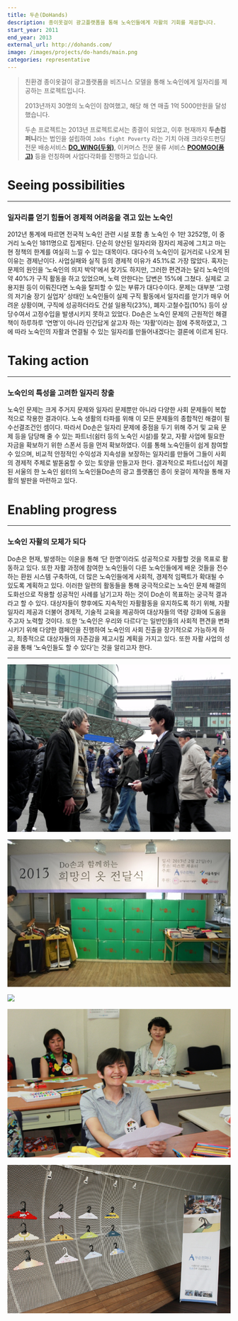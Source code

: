 ```yaml
---
title: 두손(DoHands)
description: 종이옷걸이 광고플랫폼을 통해 노숙인들에게 자활의 기회를 제공합니다.
start_year: 2011
end_year: 2013
external_url: http://dohands.com/
image: /images/projects/do-hands/main.png
categories: representative
---
```


>친환경 종이옷걸이 광고플랫폼을 비즈니스 모델을 통해 노숙인에게 일자리를 제공하는 프로젝트입니다.
>
>2013년까지 30명의 노숙인이 참여했고, 해당 해 연 매출 1억 5000만원을 달성했습니다.
>
>두손 프로젝트는 2013년 프로젝트로서는 종결이 되었고, 이후 현재까지 **두손컴퍼니**라는 법인을 설립하여 ```Jobs fight Poverty``` 라는 기치 아래 크라우드펀딩 전문 배송서비스 [**DO_WING(두윙)**](http://www.do-wing.com/), 이커머스 전문 물류 서비스 [**POOMGO(품고)**](http://www.poomgo.com/) 등을 런칭하며 사업다각화를 진행하고 있습니다.


# Seeing possibilities

*****

### 일자리를 얻기 힘들어 경제적 어려움을 겪고 있는 노숙인

2012년 통계에 따르면 전국적 노숙인 관련 시설 포함 총 노숙인 수 1만 3252명, 이 중 거리 노숙인 1811명으로 집계된다. 단순히 양산된 일자리와 잠자리 제공에 그치고 마는 현 정책의 한계를 여실히 느낄 수 있는 대목이다. 대다수의 노숙인이 길거리로 나오게 된 이유는 경제난이다. 사업실패와 실직 등의 경제적 이유가 45.1%로 가장 많았다. 혹자는 문제의 원인을 ‘노숙인의 의지 박약’에서 찾기도 하지만, 그러한 편견과는 달리 노숙인의 약 40%가 구직 활동을 하고 있었으며, 노력 안한다는 답변은 15%에 그쳤다. 실제로 고용지원 등이 이뤄진다면 노숙을 탈피할 수 있는 부류가 대다수이다. 문제는 대부분 ‘고령의 저기술 장기 실업자’ 상태인 노숙인들이 실제 구직 활동에서 일자리를 얻기가 매우 어려운 상황이며, 구직에 성공하더라도 건설 일용직(23%), 폐지·고철수집(10%) 등이 상당수여서 고정수입을 발생시키지 못하고 있었다. Do손은 노숙인 문제의 근원적인 해결책이 하루하루 ‘연명’이 아니라 인간답게 살고자 하는 ‘자활’이라는 점에 주목하였고, 그에 따라 노숙인의 자활과 연결될 수 있는 일자리를 만들어내겠다는 결론에 이르게 된다.

# Taking action

*****

### 노숙인의 특성을 고려한 일자리 창출

노숙인 문제는 크게 주거지 문제와 일자리 문제뿐만 아니라 다양한 사회 문제들이 복합적으로 작용한 결과이다. 노숙 생활의 타파를 위해 이 모든 문제들의 종합적인 해결이 필수선결조건인 셈이다. 따라서 Do손은 일자리 문제에 중점을 두기 위해 주거 및 교육 문제 등을 담당해 줄 수 있는 파트너(쉼터 등의 노숙인 시설)를 찾고, 자활 사업에 필요한 자금을 확보하기 위한 스폰서 등을 먼저 확보하였다. 이를 통해 노숙인들이 쉽게 참여할 수 있으며, 비교적 안정적인 수익성과 지속성을 보장하는 일자리를 만들어 그들이 사회의 경제적 주체로 발돋움할 수 있는 토양을 만들고자 한다. 결과적으로 파트너십이 체결된 서울의 한 노숙인 쉼터의 노숙인들Do손의 광고 플랫폼인 종이 옷걸이 제작을 통해 자활의 발판을 마련하고 있다.

# Enabling progress

*****

### 노숙인 자활의 모체가 되다

Do손은 현재, 발생하는 이윤을 통해 ‘단 한명’이라도 성공적으로 자활할 것을 목표로 활동하고 있다. 또한 자활 과정에 참여한 노숙인들이 다른 노숙인들에게 배운 것들을 전수하는 환원 시스템 구축하여, 더 많은 노숙인들에게 사회적, 경제적 임팩트가 확대될 수 있도록 계획하고 있다. 이러한 일련의 활동들을 통해 궁극적으로는 노숙인 문제 해결의 도화선으로 작용할 성공적인 사례를 남기고자 하는 것이 Do손이 목표하는 궁극적 결과라고 할 수 있다. 대상자들이 향후에도 지속적인 자활활동을 유지하도록 하기 위해, 자활 일자리 제공과 더불어 경제적, 기술적 교육을 제공하여 대상자들의 역량 강화에 도움을 주고자 노력할 것이다. 또한 ‘노숙인은 우리와 다르다’는 일반인들의 사회적 편견을 변화시키기 위해 다양한 캠페인을 진행하여 노숙인의 사회 진출을 장기적으로 가능하게 하고, 최종적으로 대상자들의 자존감을 제고시킬 계획을 가지고 있다. 또한 자활 사업의 성공을 통해 ‘노숙인들도 할 수 있다’는 것을 알리고자 한다.


*****


![](/images/projects/do-hands/1.jpg)

![](/images/projects/do-hands/2.jpg)

![](/images/projects/do-hands/3.png)

![](/images/projects/do-hands/4.jpg)

![](/images/projects/do-hands/5.jpg)
